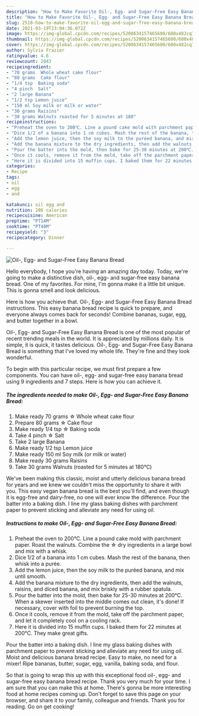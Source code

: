 ```yaml
---
description: "How to Make Favorite Oil-, Egg- and Sugar-Free Easy Banana Bread"
title: "How to Make Favorite Oil-, Egg- and Sugar-Free Easy Banana Bread"
slug: 2518-how-to-make-favorite-oil-egg-and-sugar-free-easy-banana-bread
date: 2021-03-19T23:04:36.072Z
image: https://img-global.cpcdn.com/recipes/5200634157465600/680x482cq70/oil-egg-and-sugar-free-easy-banana-bread-recipe-main-photo.jpg
thumbnail: https://img-global.cpcdn.com/recipes/5200634157465600/680x482cq70/oil-egg-and-sugar-free-easy-banana-bread-recipe-main-photo.jpg
cover: https://img-global.cpcdn.com/recipes/5200634157465600/680x482cq70/oil-egg-and-sugar-free-easy-banana-bread-recipe-main-photo.jpg
author: Sylvia Frazier
ratingvalue: 4.6
reviewcount: 2043
recipeingredient:
- "70 grams  Whole wheat cake flour"
- "80 grams  Cake flour"
- "1/4 tsp  Baking soda"
- "4 pinch  Salt"
- "2 large Banana"
- "1/2 tsp Lemon juice"
- "150 ml Soy milk or milk or water"
- "30 grams Raisins"
- "30 grams Walnuts roasted for 5 minutes at 180"
recipeinstructions:
- "Preheat the oven to 200℃. Line a pound cake mold with parchment paper. Roast the walnuts. Combine the ☆ dry ingredients in a large bowl and mix with a whisk."
- "Dice 1/2 of a banana into 1 cm cubes. Mash the rest of the banana, then whisk into a purée."
- "Add the lemon juice, then the soy milk to the puréed banana, and mix until smooth."
- "Add the banana mixture to the dry ingredients, then add the walnuts, raisins, and diced banana, and mix briskly with a rubber spatula."
- "Pour the batter into the mold, then bake for 25-30 minutes at 200℃. When a skewer inserted into the middle comes out clean, it&#39;s done! If necessary, cover with foil to prevent burning the top."
- "Once it cools, remove it from the mold, take off the parchment paper, and let it completely cool on a cooling rack."
- "Here it is divided into 15 muffin cups. I baked them for 22 minutes at 200℃. They make great gifts."
categories:
- Recipe
tags:
- oil
- egg
- and

katakunci: oil egg and 
nutrition: 286 calories
recipecuisine: American
preptime: "PT14M"
cooktime: "PT40M"
recipeyield: "3"
recipecategory: Dinner

---
```



![Oil-, Egg- and Sugar-Free Easy Banana Bread](https://img-global.cpcdn.com/recipes/5200634157465600/680x482cq70/oil-egg-and-sugar-free-easy-banana-bread-recipe-main-photo.jpg)

Hello everybody, I hope you're having an amazing day today. Today, we're going to make a distinctive dish, oil-, egg- and sugar-free easy banana bread. One of my favorites. For mine, I'm gonna make it a little bit unique. This is gonna smell and look delicious.

Here is how you achieve that. Oil-, Egg- and Sugar-Free Easy Banana Bread instructions. This easy banana bread recipe is quick to prepare, and everyone always comes back for seconds! Combine bananas, sugar, egg, and butter together in a bowl.

Oil-, Egg- and Sugar-Free Easy Banana Bread is one of the most popular of recent trending meals in the world. It is appreciated by millions daily. It is simple, it is quick, it tastes delicious. Oil-, Egg- and Sugar-Free Easy Banana Bread is something that I've loved my whole life. They're fine and they look wonderful.


To begin with this particular recipe, we must first prepare a few components. You can have oil-, egg- and sugar-free easy banana bread using 9 ingredients and 7 steps. Here is how you can achieve it.

<!--inarticleads1-->

##### The ingredients needed to make Oil-, Egg- and Sugar-Free Easy Banana Bread:

1. Make ready 70 grams ☆ Whole wheat cake flour
1. Prepare 80 grams ☆ Cake flour
1. Make ready 1/4 tsp ☆ Baking soda
1. Take 4 pinch ☆ Salt
1. Take 2 large Banana
1. Make ready 1/2 tsp Lemon juice
1. Make ready 150 ml Soy milk (or milk or water)
1. Make ready 30 grams Raisins
1. Take 30 grams Walnuts (roasted for 5 minutes at 180℃)


We&#39;ve been making this classic, moist and utterly delicious banana bread for years and we knew we couldn&#39;t miss the opportunity to share it with you. This easy vegan banana bread is the best you&#39;ll find, and even though it is egg-free and dairy-free, no one will ever know the difference. Pour the batter into a baking dish. I line my glass baking dishes with parchment paper to prevent sticking and alleviate any need for using oil. 

<!--inarticleads2-->

##### Instructions to make Oil-, Egg- and Sugar-Free Easy Banana Bread:

1. Preheat the oven to 200℃. Line a pound cake mold with parchment paper. Roast the walnuts. Combine the ☆ dry ingredients in a large bowl and mix with a whisk.
1. Dice 1/2 of a banana into 1 cm cubes. Mash the rest of the banana, then whisk into a purée.
1. Add the lemon juice, then the soy milk to the puréed banana, and mix until smooth.
1. Add the banana mixture to the dry ingredients, then add the walnuts, raisins, and diced banana, and mix briskly with a rubber spatula.
1. Pour the batter into the mold, then bake for 25-30 minutes at 200℃. When a skewer inserted into the middle comes out clean, it&#39;s done! If necessary, cover with foil to prevent burning the top.
1. Once it cools, remove it from the mold, take off the parchment paper, and let it completely cool on a cooling rack.
1. Here it is divided into 15 muffin cups. I baked them for 22 minutes at 200℃. They make great gifts.


Pour the batter into a baking dish. I line my glass baking dishes with parchment paper to prevent sticking and alleviate any need for using oil. Moist and delicious banana bread recipe. Easy to make, no need for a mixer! Ripe bananas, butter, sugar, egg, vanilla, baking soda, and flour. 

So that is going to wrap this up with this exceptional food oil-, egg- and sugar-free easy banana bread recipe. Thank you very much for your time. I am sure that you can make this at home. There's gonna be more interesting food at home recipes coming up. Don't forget to save this page on your browser, and share it to your family, colleague and friends. Thank you for reading. Go on get cooking!
